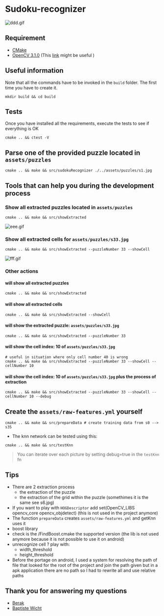 # Sudoku-recognizer

![ddd.gif](https://bitbucket.org/repo/njp6xM/images/4266970602-ddd.gif)

## Requirement
* [CMake](https://cmake.org/)  
* [OpenCV 3.1.0](http://opencv.org/downloads.html) (This [link](http://docs.opencv.org/3.1.0/df/d65/tutorial_table_of_content_introduction.html) might be useful  )

## Useful information
Note that all the commands have to be invoked in the `build` folder. The first time you have to create it.
```
mkdir build && cd build
```

## Tests
Once you have installed all the requirements, execute the tests to see if everything is OK
```
cmake .. && ctest -V
```

## Parse one of the provided puzzle located in `assets/puzzles`
```
cmake .. && make && src/sudokuRecognizer ./../assets/puzzles/s1.jpg
```

## Tools that can help you during the development process
### Show all extracted puzzles located in `assets/puzzles`
```
cmake .. && make && src/showExtracted
```

![eee.gif](https://bitbucket.org/repo/njp6xM/images/4118982265-eee.gif)

### Show all extracted cells for `assets/puzzles/s33.jpg`
```
cmake .. && make && src/showExtracted --puzzleNumber 33 --showCell
```

![fff.gif](https://bitbucket.org/repo/njp6xM/images/1253348601-fff.gif)

### Other actions

#### will show all extracted puzzles  
```
cmake .. && make && src/showExtracted  
```

#### will show all extracted cells  
```
cmake .. && make && src/showExtracted --showCell  
```

#### will show the extracted puzzle: `assets/puzzles/s33.jpg`  
```
cmake .. && make && src/showExtracted --puzzleNumber 33  
```

#### will show the cell index: 10 of `assets/puzzles/s33.jpg`  
```
# useful in situation where only cell number 40 is wrong
cmake .. && make && src/showExtracted --puzzleNumber 33 --showCell --cellNumber 10  
```

#### will show the cell index: 10 of `assets/puzzles/s33.jpg` plus the process of extraction  
```
cmake .. && make && src/showExtracted --puzzleNumber 33 --showCell --cellNumber 10 --debug  
```

## Create the `assets/raw-features.yml` yourself
```
cmake .. && make && src/prepareData # create training data from s0 --> s35
```

* The knn network can be tested using this:
```
cmake .. && make && src/testKnn
```
> You can iterate over each picture by setting debug=true in the `testKnn` fn  

## Tips
* There are 2 extraction process
  * the extraction of the puzzle
  * the extraction of the grid within the puzzle (somethimes it is the same see s6.jpg)
* If you want to play with `HOGDescriptor` add set(OpenCV_LIBS opencv_core opencv_objdetect) (this is not used in the project anymore)
* The function `prepareData` creates `assets/raw-features.yml` and getKnn uses it
* boost library
 * check is the /FindBoost.cmake the supported version (the lib is not used anymore because it is not possible to use it on android)
* unrecognize cell ? play with:
  * width_threshold
  * height_threshold
* Before the portage on android, I used a system for resolving the path of file that looked for the root of the project and join the path given but in a apk application
  there are no path so I had to rewrite all and use relative paths

## Thank you for answering my questions
* [Berak](http://answers.opencv.org/users/2130/berak/)
* [Baptiste Wicht](https://github.com/wichtounet/)
